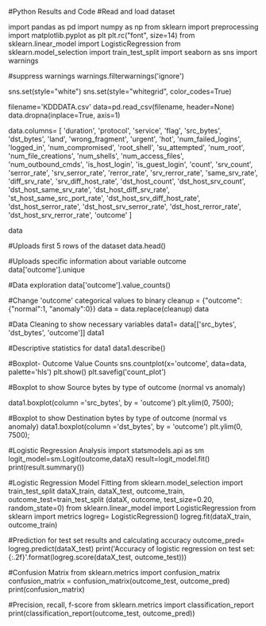 #Python Results and Code
#Read and load dataset

import pandas as pd
import numpy as np
from sklearn import preprocessing
import matplotlib.pyplot as plt
plt.rc("font", size=14)
from sklearn.linear_model import LogisticRegression
from sklearn.model_selection import train_test_split
import seaborn as sns
import warnings

#suppress warnings
warnings.filterwarnings('ignore')

sns.set(style="white")
sns.set(style="whitegrid", color_codes=True)

filename='KDDDATA.csv'
data=pd.read_csv(filename, header=None)
data.dropna(inplace=True, axis=1)

data.columns= [
    'duration', 
    'protocol', 
    'service', 
    'flag', 
    'src_bytes',
    'dst_bytes',
    'land', 
    'wrong_fragment', 
    'urgent', 
    'hot',
    'num_failed_logins', 
    'logged_in', 
    'num_compromised', 
    'root_shell', 
    'su_attempted', 
    'num_root', 
    'num_file_creations', 
    'num_shells', 
    'num_access_files', 
    'num_outbound_cmds', 
    'is_host_login', 
    'is_guest_login', 
    'count',
    'srv_count', 
    'serror_rate', 
    'srv_serror_rate', 
    'rerror_rate', 
    'srv_rerror_rate', 
    'same_srv_rate', 
    'diff_srv_rate', 
    'srv_diff_host_rate', 
    'dst_host_count', 
    'dst_host_srv_count', 
    'dst_host_same_srv_rate', 
    'dst_host_diff_srv_rate', 
    'st_host_same_src_port_rate', 
    'dst_host_srv_diff_host_rate', 
    'dst_host_serror_rate', 
    'dst_host_srv_serror_rate', 
    'dst_host_rerror_rate', 
    'dst_host_srv_rerror_rate',
    'outcome'
]

data

 


#Uploads first 5 rows of the dataset
data.head()

 

#Uploads specific information about variable outcome
data['outcome'].unique

 

#Data exploration
data['outcome'].value_counts()

 

#Change 'outcome' categorical values to binary
cleanup = {"outcome":{"normal":1, "anomaly":0}}
data = data.replace(cleanup)
data

#Data Cleaning to show necessary variables 
data1= data[['src_bytes', 'dst_bytes', 'outcome']]
data1

#Descriptive statistics for data1
data1.describe()

#Boxplot- Outcome Value Counts
sns.countplot(x='outcome', data=data, palette='hls')
plt.show()
plt.savefig('count_plot')

#Boxplot to show Source bytes by type of outcome (normal vs anomaly)

data1.boxplot(column ='src_bytes', by = 'outcome')
plt.ylim(0, 7500);
 
#Boxplot to show Destination bytes by type of outcome (normal vs anomaly)
data1.boxplot(column ='dst_bytes', by = 'outcome')
plt.ylim(0, 7500);

#Logistic Regression Analysis
import statsmodels.api as sm
logit_model=sm.Logit(outcome,dataX)
result=logit_model.fit()
print(result.summary())


#Logistic Regression Model Fitting
from sklearn.model_selection import train_test_split
dataX_train, dataX_test, outcome_train, outcome_test=train_test_split (dataX, outcome, test_size=0.20, random_state=0)
from sklearn.linear_model import LogisticRegression
from sklearn import metrics 
logreg= LogisticRegression()
logreg.fit(dataX_train, outcome_train)

#Prediction for test set results and calculating accuracy
outcome_pred= logreg.predict(dataX_test)
print('Accuracy of logistic regression on test set: {:.2f}'.format(logreg.score(dataX_test, outcome_test)))

#Confusion Matrix
from sklearn.metrics import confusion_matrix
confusion_matrix = confusion_matrix(outcome_test, outcome_pred)
print(confusion_matrix)

#Precision, recall, f-score
from sklearn.metrics import classification_report
print(classification_report(outcome_test, outcome_pred))

 

